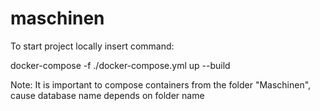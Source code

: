 # maschinen

To start project locally insert command:

 docker-compose -f ./docker-compose.yml up --build


Note:
It is important to compose containers from the folder "Maschinen", cause database name depends on folder name
